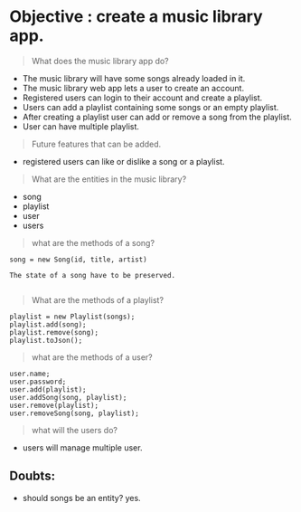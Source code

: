 # Objective : create a music library app.

> What does the music library app do?

- The music library will have some songs already loaded in it.
- The music library web app lets a user to create an account.
- Registered users can login to their account and create a playlist.
- Users can add a playlist containing some songs or an empty playlist.
- After creating a playlist user can add or remove a song from the playlist.
- User can have multiple playlist.

> Future features that can be added.

- registered users can like or dislike a song or a playlist.

> What are the entities in the music library?

- song
- playlist
- user
- users

> what are the methods of a song?

```
song = new Song(id, title, artist)

The state of a song have to be preserved.


```

> What are the methods of a playlist?

```
playlist = new Playlist(songs);
playlist.add(song);
playlist.remove(song);
playlist.toJson();
```

> what are the methods of a user?

```
user.name;
user.password;
user.add(playlist);
user.addSong(song, playlist);
user.remove(playlist);
user.removeSong(song, playlist);
```

> what will the users do?

- users will manage multiple user.

## Doubts:

- should songs be an entity?
  yes.

